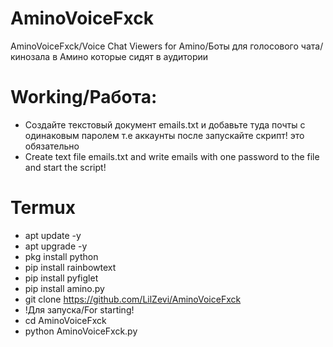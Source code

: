 # AminoVoiceFxck
AminoVoiceFxck/Voice Chat Viewers for Amino/Боты для голосового чата/кинозала в Амино которые сидят в аудитории


# Working/Работа:
- Создайте текстовый документ emails.txt и добавьте туда почты с одинаковым паролем т.е аккаунты после запускайте скрипт! это обязательно
- Create text file emails.txt and write emails with one password to the file and start the script!

# Termux
- apt update -y
- apt upgrade -y
- pkg install python
- pip install rainbowtext
- pip install pyfiglet
- pip install amino.py
- git clone https://github.com/LilZevi/AminoVoiceFxck
- !Для запуска/For starting!
- cd AminoVoiceFxck
- python AminoVoiceFxck.py
